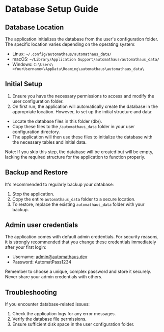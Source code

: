 # Database Setup Guide

## Database Location
The application initializes the database from the user's configuration folder. The specific location varies depending on the operating system:

- Linux: `~/.config/automathaus/automathaus_data/`
- macOS: `~/Library/Application Support/automathaus/automathaus_data/`
- Windows: `C:\Users\<YourUsername>\AppData\Roaming\automathaus\automathaus_data\`

## Initial Setup
1. Ensure you have the necessary permissions to access and modify the user configuration folder.
2. On first run, the application will automatically create the database in the appropriate location. However, to set up the initial structure and data:
- Locate the database files in this folder (db/).
- Copy these files to the `/automathaus_data` folder in your user configuration directory.
- The application will then use these files to initialize the database with the necessary tables and initial data.

Note: If you skip this step, the database will be created but will be empty, lacking the required structure for the application to function properly.



## Backup and Restore
It's recommended to regularly backup your database:

1. Stop the application.
2. Copy the entire `automathaus_data` folder to a secure location.
3. To restore, replace the existing `automathaus_data` folder with your backup.

## Admin user credentials
The application comes with default admin credentials. For security reasons, it is strongly recommended that you change these credentials immediately after your first login:

- Username: admin@automathaus.dev
- Password: AutomatPass1234

Remember to choose a unique, complex password and store it securely. Never share your admin credentials with others.


## Troubleshooting
If you encounter database-related issues:

1. Check the application logs for any error messages.
2. Verify the database file permissions.
3. Ensure sufficient disk space in the user configuration folder.